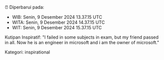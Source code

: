 ⏰ Diperbarui pada:
- WIB: Senin, 9 Desember 2024 13.37.15 UTC
- WITA: Senin, 9 Desember 2024 14.37.15 UTC
- WIT: Senin, 9 Desember 2024 15.37.15 UTC

Kutipan Inspiratif:
"I failed in some subjects in exam, but my friend passed in all. Now he is an engineer in microsoft and i am the owner of microsoft."


Kategori: inspirational

